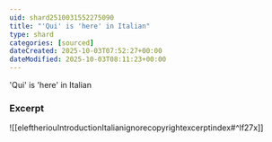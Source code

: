 ```yaml
---
uid: shard2510031552275090
title: "'Qui' is 'here' in Italian"
type: shard
categories: [sourced]
dateCreated: 2025-10-03T07:52:27+00:00
dateModified: 2025-10-03T08:11:23+00:00
---
```

'Qui' is 'here' in Italian
### Excerpt
![[eleftheriouIntroductionItalianignorecopyrightexcerptindex#^lf27x]]
